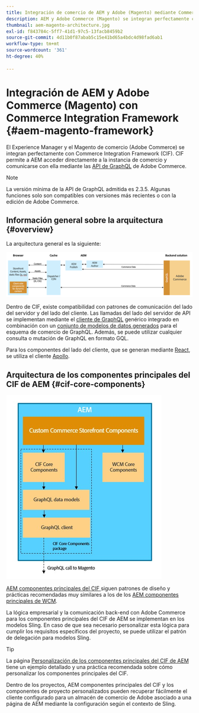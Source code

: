 ```yaml
---
title: Integración de comercio de AEM y Adobe (Magento) mediante Commerce Integration Framework
description: AEM y Adobe Commerce (Magento) se integran perfectamente con Commerce Integration Framework (CIF). CIF permite a AEM acceder a una instancia de Magento y comunicarse con Magento a través de GraphQL. También permite a los autores de AEM utilizar los seleccionadores de productos y categorías, así como la consola de productos para examinar los datos de productos y categorías que se obtienen a petición de Magento. Además, CIF ofrece una tienda predeterminada que puede acelerar los proyectos de comercio.
thumbnail: aem-magento-architecture.jpg
exl-id: f843784c-5ff7-41d1-97c5-13facb8459b2
source-git-commit: 4d11b0f87abab5c15e41bd65a4bdc4d98fad6ab1
workflow-type: tm+mt
source-wordcount: '361'
ht-degree: 40%

---
```


# Integración de AEM y Adobe Commerce (Magento) con Commerce Integration Framework {#aem-magento-framework}

El Experience Manager y el Magento de comercio (Adobe Commerce) se integran perfectamente con Commerce Integration Framework (CIF). CIF permite a AEM acceder directamente a la instancia de comercio y comunicarse con ella mediante las [API de GraphQL](https://devdocs.magento.com/guides/v2.4/graphql/) de Adobe Commerce.

>[!NOTE]
>
> La versión mínima de la API de GraphQL admitida es 2.3.5. Algunas funciones solo son compatibles con versiones más recientes o con la edición de Adobe Commerce.

## Información general sobre la arquitectura {#overview}

La arquitectura general es la siguiente:

![Información general sobre la arquitectura del CIF](../assets/AEM_Magento_Architecture.png)

Dentro de CIF, existe compatibilidad con patrones de comunicación del lado del servidor y del lado del cliente.
Las llamadas del lado del servidor de API se implementan mediante el [cliente de GraphQL](https://github.com/adobe/commerce-cif-graphql-client) genérico integrado en combinación con un [conjunto de modelos de datos generados](https://github.com/adobe/commerce-cif-magento-graphql) para el esquema de comercio de GraphQL. Además, se puede utilizar cualquier consulta o mutación de GraphQL en formato GQL.

Para los componentes del lado del cliente, que se generan mediante [React](https://reactjs.org/), se utiliza el cliente [Apollo](https://www.apollographql.com/docs/react/).

## Arquitectura de los componentes principales del CIF de AEM {#cif-core-components}

![Arquitectura de los componentes principales del CIF de AEM](../assets/cif-component-architecture.jpg)

[AEM componentes principales del CIF ](https://github.com/adobe/aem-core-cif-components) siguen patrones de diseño y prácticas recomendadas muy similares a los de los  [AEM componentes principales de WCM](https://github.com/adobe/aem-core-wcm-components).

La lógica empresarial y la comunicación back-end con Adobe Commerce para los componentes principales del CIF de AEM se implementan en los modelos Sling. En caso de que sea necesario personalizar esta lógica para cumplir los requisitos específicos del proyecto, se puede utilizar el patrón de delegación para modelos Sling.

>[!TIP]
>
>La página [Personalización de los componentes principales del CIF de AEM](../customizing/customize-cif-components.md) tiene un ejemplo detallado y una práctica recomendada sobre cómo personalizar los componentes principales del CIF.

Dentro de los proyectos, AEM componentes principales del CIF y los componentes de proyecto personalizados pueden recuperar fácilmente el cliente configurado para un almacén de comercio de Adobe asociado a una página de AEM mediante la configuración según el contexto de Sling.
